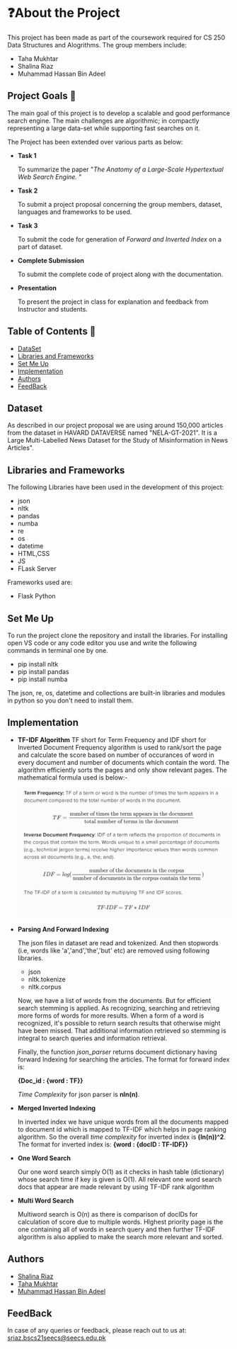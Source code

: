 # ❓About the Project

This project has been made as part of the coursework required for CS 250 Data Structures and Alogrithms. The group members include: 


* Taha Mukhtar
* Shalina Riaz
* Muhammad Hassan Bin Adeel

## Project Goals 🥅

The main goal of this project is to develop a scalable and good performance search engine. The main challenges are algorithmic; in compactly representing a large data-set while supporting fast searches on it. 


The Project has been extended over various parts as below:
*  **Task 1**
    
    To summarize the paper "*The Anatomy of a Large-Scale Hypertextual Web Search Engine.* "
*  **Task 2**

    To submit a project proposal concerning the group members, dataset, languages and frameworks to be used.
*  **Task 3**

    To submit the code for generation of *Forward and Inverted Index* on a part of dataset.
*  **Complete Submission**

    To submit the complete code of project along with the documentation.

* **Presentation**

    To present the project in class for explanation and feedback from Instructor and students.



## Table of Contents 📃
* [DataSet](#Dataset)
* [Libraries and Frameworks](#Libraries-and-Frameworks)
* [Set Me Up](#Set-Me-Up)
* [Implementation](#Implementation)
* [Authors](#Authors)
* [FeedBack](#FeedBack)
## Dataset
As described in our project proposal we are using around 150,000 articles from the dataset in HAVARD DATAVERSE named "NELA-GT-2021". It is a Large Multi-Labelled News Dataset for the Study of Misinformation in News Articles".
## Libraries and Frameworks
The following Libraries have been used in the development of this project:

* json
* nltk
* pandas
* numba
* re
* os
* datetime
* HTML,CSS
* JS
* FLask Server

Frameworks used are:

* Flask Python

## Set Me Up
To run the project clone the repository and install the libraries. For installing open VS code or any code editor you use and write the following commands in terminal one by one.

* pip install nltk
* pip install pandas
* pip install numba

The json, re, os, datetime and collections are built-in libraries and modules in python so you don't need to install them.

## Implementation
* **TF-IDF Algorithm**
    TF short for Term Frequency and IDF short for Inverted Document Frequency algorithm is used to rank/sort the page and calculate the score based on number of occurances of word in every document and number of documents which contain the word. The algorithm efficiently sorts the pages and only show relevant pages. The mathematical formula used is below:-

    ![Formula Image](tf-idf.jpeg)
* **Parsing And Forward Indexing**

    The json files in dataset are read and tokenized. And then stopwords (i.e, words like 'a','and','the','but' etc) are removed using following libraries.
    * json
    * nltk.tokenize
    * nltk.corpus
    
    Now, we have a list of words from the documents. But for efficient search stemming is applied. As recognizing, searching and retrieving more forms of words for  more results. When a form of a word is recognized, it's possible to return search results that otherwise might have been missed. That additional information retrieved so stemming is integral to search queries and information retrieval. 

    Finally, the function *json_parser* returns document dictionary having forward Indexing for searching the articles.
    The format for forward index is: 
    
    **{Doc_id : {word : TF}}**
    
    *Time Complexity* for json parser is **nln(n)**.
* **Merged Inverted Indexing**

    In inverted index we have unique words from all the documents mapped to document id which is mapped to TF-IDF which helps in page ranking algorithm. So the overall *time complexity* for inverted index is **(ln(n))^2**.
    The format for inverted index is:
    **{word : {docID : TF-IDF}}**
 
* **One Word Search**

    Our one word search simply O(1) as it checks in hash table (dictionary) whose search time if key is given is O(1). All relevant one word search docs that appear are made relevant by using TF-IDF rank algorithm

* **Multi Word Search**    

    Multiword search is O(n) as there is comparison of docIDs for calculation of score due to multiple words. HIghest priority page is the one containing all of words in search query and then further TF-IDF algorithm is also applied to make the search more relevant and sorted.
## Authors

- [Shalina Riaz](https://github.com/shalinaariaaz)
- [Taha Mukhtar](https://github.com/tahamukhtar20)
- [Muhammad Hassan Bin Adeel](https://github.com/mhba18094)

## FeedBack
In case of any queries or feedback, please reach out to us at: sriaz.bscs21seecs@seecs.edu.pk
